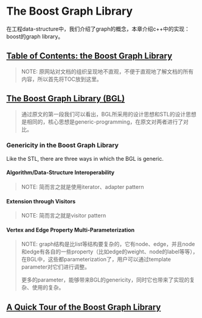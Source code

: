 # The Boost Graph Library

在工程data-structure中，我们介绍了graph的概念，本章介绍c++中的实现：boost的graph library。

## [Table of Contents: the Boost Graph Library](https://www.boost.org/doc/libs/1_72_0/libs/graph/doc/table_of_contents.html)

> NOTE: 原网站对文档的组织呈现地不直观，不便于直观地了解文档的所有内容，所以首先将TOC放到这里。

## [The Boost Graph Library (BGL)](https://www.boost.org/doc/libs/1_73_0/libs/graph/doc/index.html)

> 通过原文的第一段我们可以看出，BGL所采用的设计思想和STL的设计思想是相同的，核心思想是generic-programming，在原文对两者进行了对比。

### Genericity in the Boost Graph Library

Like the STL, there are three ways in which the BGL is generic.

#### Algorithm/Data-Structure Interoperability

> NOTE: 简而言之就是使用iterator、adapter pattern

#### Extension through Visitors

> NOTE: 简而言之就是visitor pattern

#### Vertex and Edge Property Multi-Parameterization

> NOTE: graph结构是比list等结构要复杂的，它有node、edge，并且node和edge有各自的一些property（比如edge的weight、node的label等等），在BGL中，这些都parameterization了，用户可以通过template parameter对它们进行调整。
>
> 更多的parameter，能够带来BGL的genericity，同时它也带来了实现的复杂、使用的复杂。



## [A Quick Tour of the Boost Graph Library](https://www.boost.org/doc/libs/1_73_0/libs/graph/doc/quick_tour.html)

